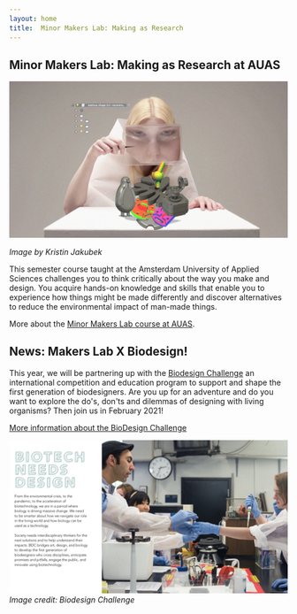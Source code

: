 ```yaml
---
layout: home
title:  Minor Makers Lab: Making as Research
---
```


## Minor Makers Lab: Making as Research at AUAS

<img src= "./assets/critialmaking3dweek_pixelated.jpg" alt="visual" width="600"/>

*Image by Kristin Jakubek*

This semester course taught at the Amsterdam University of Applied Sciences challenges you to think critically about the way you make and design. You acquire hands-on knowledge and skills that enable you to experience how things might be made differently and discover alternatives to reduce the environmental impact of man-made things. 

More about the [Minor Makers Lab course at AUAS](./about.md).

## News: Makers Lab X Biodesign!

This year, we will be partnering up with the [Biodesign Challenge](https://biodesignchallenge.org/) an international competition and education program to support and shape the first generation of biodesigners. Are you up for an adventure and do you want to explore the do's, don'ts and dilemmas of designing with living organisms? Then join us in February 2021!

[More information about the BioDesign Challenge](./BioDesignChalenge_schooldeck.pdf)

<img src= "./assets/imgs/biodesign.png" alt="visual" width="600"/> <br>*Image credit: Biodesign Challenge*

